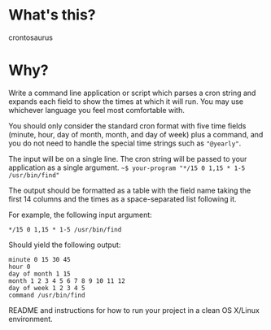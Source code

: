 # What's this? 
crontosaurus

# Why?
Write a command line application or script which parses a cron string and expands each field
to show the times at which it will run. You may use whichever language you feel most
comfortable with.

You should only consider the standard cron format with five time fields (minute, hour, day of
month, month, and day of week) plus a command, and you do not need to handle the special
time strings such as `"@yearly"`. 

The input will be on a single line.
The cron string will be passed to your application as a single argument.
`~$ your-program "*/15 0 1,15 * 1-5 /usr/bin/find"`

The output should be formatted as a table with the field name taking the first 14 columns and
the times as a space-separated list following it.

For example, the following input argument:

`*/15 0 1,15 * 1-5 /usr/bin/find`

Should yield the following output:

```
minute 0 15 30 45
hour 0
day of month 1 15
month 1 2 3 4 5 6 7 8 9 10 11 12
day of week 1 2 3 4 5
command /usr/bin/find
```

README and instructions for how to run your project in a clean OS X/Linux
environment.